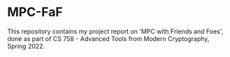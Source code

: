 # MPC-FaF
This repository contains my project report on 'MPC with Friends and Foes', done as part of CS 758 - Advanced Tools from Modern Cryptography, Spring 2022.

